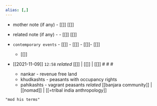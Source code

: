 ```yaml
---
alias: [,]
---
```

- mother note (if any)
		- [[]] [[]]
- related note (if any) -
		- [[]] [[]]
- `contemporary events`	- [[]]	- [[]]	- [[]]- [[]]
	- [[]]

- [[2021-11-09]]  `12:58` _related_ [[]] | [[]] | [[]] # # #
	- nankar - revenue free land
	- khudkashts - peasants with occupancy rights
	- pahikashts - vagrant peasants _related_ [[banjara community]] | [[nomad]] | [[=tribal india anthropology]] 

```query
"mod his terms"
```